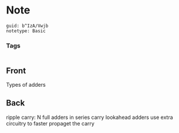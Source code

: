 # Note
```
guid: b^IzA/Vwjb
notetype: Basic
```

### Tags
```
```

## Front
Types of adders

## Back
ripple carry: N full adders in series
carry lookahead adders use extra circuitry to faster propaget the carry
